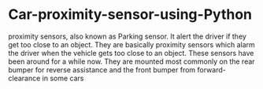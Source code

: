 # Car-proximity-sensor-using-Python
proximity sensors, also known as Parking sensor. It alert the driver if they get too close to an object.
They are basically proximity sensors which alarm the driver when the vehicle gets too close to an object. These sensors have been around for a while now. They are mounted most commonly on the rear bumper for reverse assistance and the front bumper from forward-clearance in some cars
